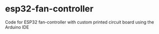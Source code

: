 # esp32-fan-controller
Code for ESP32 fan-controller with custom printed circuit board using the Arduino IDE
